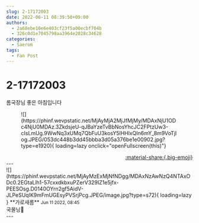 ```yaml
---
slug: 2-17172003
date: 2022-06-11 08:39:50+09:00
authors:
  - 2a68ebe10e6e403cf23f5a00ecbf704b
  - 326c0d1e7045798aa3964e2028c34628
categories:
  - Saerom
tags:
  - Fan Post
---
```


# 2-17172003

<div class="post-container" markdown="1">
<div class="content-container md-sidebar__scrollwrap" markdown="1">

롬국장님 좋은 아침입니다
<figure markdown="1">
![](https://phinf.wevpstatic.net/MjAyMjA2MjJfMjMy/MDAxNjU1ODc4NjU0MDAz.3ZkdsjeU-qJBaYzeTvBbNosYhcJC2FPtzUw3-cIsLmUg.9WwNq3xUMq7QbFuU3kosY5lHHlxQIn6mY_8m9VoTjlog.JPEG/053dc448b3dd45bbba3d05a376be1e00902.jpg?type=e1920){ loading=lazy onclick="openFullscreen(this)"}
</figure>


</div>
</div>

<div style="text-align: right;" markdown="1">
<a href="https://weverse.io/fromis9/fanpost/2-17172003" style="text-align: right;">:material-share:{.big-emoji}</a>
</div>
---

<div class="comments-container md-sidebar__scrollwrap" markdown="1">
<div class="comment" markdown="1">
<div class='id-container' markdown="1">
![](https://phinf.wevpstatic.net/MjAyMzExMjNfNDgg/MDAxNzAwNzQ4NTAxODc0.2EGtaLlh1-57cxxdkbxuPZerV329IZ1e5jfx-PEESOsg.D0140OYrn2gf5AidV-JLPeSUqIK9mFmUGEsyPVSrjPcg.JPEG/image.jpg?type=s72){ loading=lazy }
**<span class="artist">가로새롬</span>** <small>Jun 11 2022, 08:45</small><br>
</div>
<div class='comment-body' markdown="1">
국몰닝🌈
</div>
</div>
</div>
---

